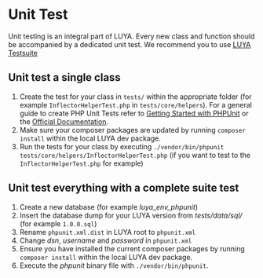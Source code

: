 # Unit Test

Unit testing is an integral part of LUYA. Every new class and function should be accompanied by a dedicated unit test. We recommend you to use [LUYA Testsuite](https://github.com/luyadev/luya-testsuite)

## Unit test a single class

1. Create the test for your class in `tests/` within the appropriate folder (for example `InflectorHelperTest.php` in `tests/core/helpers`).
For a general guide to create PHP Unit Tests refer to [Getting Started with PHPUnit](https://phpunit.de/getting-started.html) or the [Official Documentation](https://phpunit.de/manual/current/en/index.html).
2. Make sure your composer packages are updated by running `composer install` within the local LUYA dev package.
3. Run the tests for your class by executing `./vendor/bin/phpunit tests/core/helpers/InflectorHelperTest.php` (if you want to test to the `InflectorHelperTest.php` for example)

## Unit test everything with a complete suite test

1. Create a new database (for example *luya_env_phpunit*)
2. Insert the database dump for your LUYA version from *tests/data/sql/* (for example `1.0.0.sql`)
3. Rename `phpunit.xml.dist` in LUYA root to `phpunit.xml`
4. Change *dsn*, *username* and *password* in `phpunit.xml`
5. Ensure you have installed the current composer packages by running `composer install` within the local LUYA dev package.
6. Execute the *phpunit* binary file with `./vendor/bin/phpunit`.
